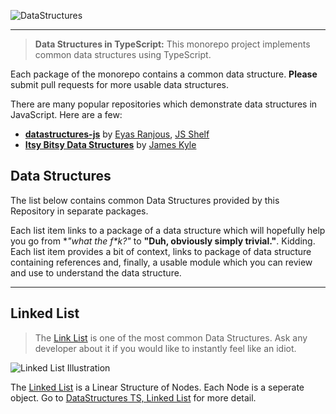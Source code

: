 ![DataStructures](https://jeffry.in/assets/datastructures/datastructures.svg)

----



> **Data Structures in TypeScript:** This monorepo project implements common data structures using TypeScript. 

Each package of the monorepo contains a common data structure. **Please** submit pull requests for more usable data structures.

There are many popular repositories which demonstrate data structures in JavaScript. Here are a few:

- **[datastructures-js](https://github.com/eyas-ranjous/datastructures-js/)** by [Eyas Ranjous](https://github.com/eyas-ranjous), [JS Shelf](https://github.com/js-shelf)
- **[Itsy Bitsy Data Structures](https://github.com/jamiebuilds/itsy-bitsy-data-structures/)** by [James Kyle](https://github.com/jamiebuilds)

## Data Structures

The list below contains common Data Structures provided by this Repository in separate packages.

Each list item links to a package of a data structure which will hopefully help you go from **"what the f\**k?"** to **"Duh, obviously simply trivial."**. Kidding. Each list item provides a bit of context, links to package of data structure containing references and, finally, a usable module which you can review and use to understand the data structure.

----

## Linked List

 > The [Link List](/packages/linked-list/) is one of the most common Data Structures. Ask any developer about it if you would like to instantly feel like an idiot.

![Linked List Illustration](https://jeffry.in/assets/datastructures/linked-list-il.svg)

The [Linked List](/packages/linked-list/) is a Linear Structure of Nodes. Each Node is a seperate object. Go to [DataStructures TS, Linked List](/packages/linked-list/) for more detail.
